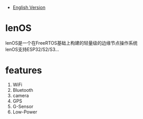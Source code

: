 * [English Version](./README.md)

# lenOS
lenOS是一个在FreeRTOS基础上构建的轻量级的边缘节点操作系统  
lenOS支持ESP32/S2/S3...

# features
1. WiFi  
2. Bluetooth  
3. camera  
4. GPS  
5. G-Sensor  
6. Low-Power
